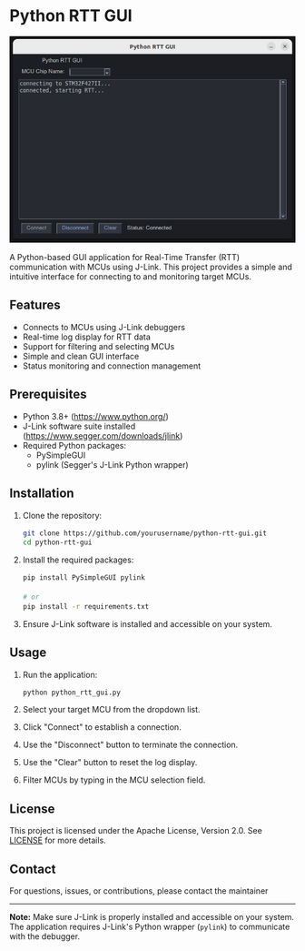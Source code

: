 # Python RTT GUI
![RTT GUI](./docs/python_rtt_gui.png)

A Python-based GUI application for Real-Time Transfer (RTT) communication with MCUs using J-Link.
This project provides a simple and intuitive interface for connecting to and monitoring target MCUs.


## Features

- Connects to MCUs using J-Link debuggers
- Real-time log display for RTT data
- Support for filtering and selecting MCUs
- Simple and clean GUI interface
- Status monitoring and connection management

## Prerequisites

- Python 3.8+ (https://www.python.org/)
- J-Link software suite installed (https://www.segger.com/downloads/jlink)
- Required Python packages:
  - PySimpleGUI
  - pylink (Segger's J-Link Python wrapper)

## Installation

1. Clone the repository:
   ```bash
   git clone https://github.com/yourusername/python-rtt-gui.git
   cd python-rtt-gui
   ```

2. Install the required packages:
   ```bash
   pip install PySimpleGUI pylink

   # or
   pip install -r requirements.txt
   ```

3. Ensure J-Link software is installed and accessible on your system.

## Usage

1. Run the application:
   ```bash
   python python_rtt_gui.py
   ```

2. Select your target MCU from the dropdown list.

3. Click "Connect" to establish a connection.

4. Use the "Disconnect" button to terminate the connection.

5. Use the "Clear" button to reset the log display.

6. Filter MCUs by typing in the MCU selection field.

## License

This project is licensed under the Apache License, Version 2.0. See [LICENSE](LICENSE) for more details.

## Contact

For questions, issues, or contributions, please contact the maintainer

---

**Note:** Make sure J-Link is properly installed and accessible on your system. The application requires J-Link's Python wrapper (`pylink`) to communicate with the debugger.
